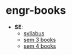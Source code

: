 # engr-books

- **SE**:
  - [syllabus](./EXTC_SYLL_R19.pdf)
  - [sem 3 books](./02-year/03-sem)
  - [sem 4 books](./02-year/03-sem)
